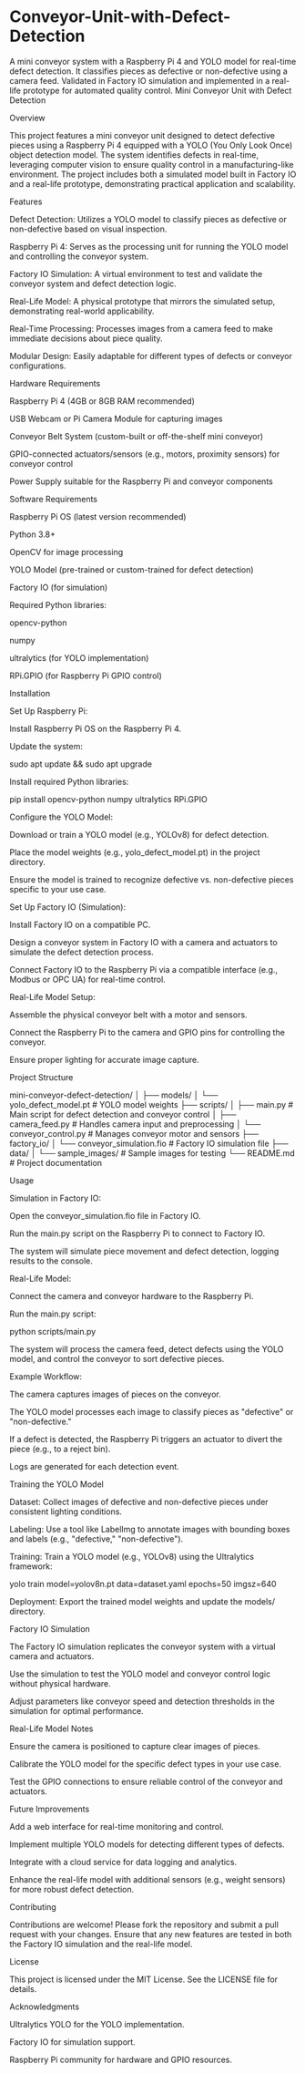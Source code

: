 # Conveyor-Unit-with-Defect-Detection
A mini conveyor system with a Raspberry Pi 4 and YOLO model for real-time defect detection. It classifies pieces as defective or non-defective using a camera feed. Validated in Factory IO simulation and implemented in a real-life prototype for automated quality control.
Mini Conveyor Unit with Defect Detection

Overview

This project features a mini conveyor unit designed to detect defective pieces using a Raspberry Pi 4 equipped with a YOLO (You Only Look Once) object detection model. The system identifies defects in real-time, leveraging computer vision to ensure quality control in a manufacturing-like environment. The project includes both a simulated model built in Factory IO and a real-life prototype, demonstrating practical application and scalability.

Features





Defect Detection: Utilizes a YOLO model to classify pieces as defective or non-defective based on visual inspection.



Raspberry Pi 4: Serves as the processing unit for running the YOLO model and controlling the conveyor system.



Factory IO Simulation: A virtual environment to test and validate the conveyor system and defect detection logic.



Real-Life Model: A physical prototype that mirrors the simulated setup, demonstrating real-world applicability.



Real-Time Processing: Processes images from a camera feed to make immediate decisions about piece quality.



Modular Design: Easily adaptable for different types of defects or conveyor configurations.

Hardware Requirements





Raspberry Pi 4 (4GB or 8GB RAM recommended)



USB Webcam or Pi Camera Module for capturing images



Conveyor Belt System (custom-built or off-the-shelf mini conveyor)



GPIO-connected actuators/sensors (e.g., motors, proximity sensors) for conveyor control



Power Supply suitable for the Raspberry Pi and conveyor components

Software Requirements





Raspberry Pi OS (latest version recommended)



Python 3.8+



OpenCV for image processing



YOLO Model (pre-trained or custom-trained for defect detection)



Factory IO (for simulation)



Required Python libraries:





opencv-python



numpy



ultralytics (for YOLO implementation)



RPi.GPIO (for Raspberry Pi GPIO control)

Installation





Set Up Raspberry Pi:





Install Raspberry Pi OS on the Raspberry Pi 4.



Update the system:

sudo apt update && sudo apt upgrade



Install required Python libraries:

pip install opencv-python numpy ultralytics RPi.GPIO



Configure the YOLO Model:





Download or train a YOLO model (e.g., YOLOv8) for defect detection.



Place the model weights (e.g., yolo_defect_model.pt) in the project directory.



Ensure the model is trained to recognize defective vs. non-defective pieces specific to your use case.



Set Up Factory IO (Simulation):





Install Factory IO on a compatible PC.



Design a conveyor system in Factory IO with a camera and actuators to simulate the defect detection process.



Connect Factory IO to the Raspberry Pi via a compatible interface (e.g., Modbus or OPC UA) for real-time control.



Real-Life Model Setup:





Assemble the physical conveyor belt with a motor and sensors.



Connect the Raspberry Pi to the camera and GPIO pins for controlling the conveyor.



Ensure proper lighting for accurate image capture.

Project Structure

mini-conveyor-defect-detection/
│
├── models/
│   └── yolo_defect_model.pt    # YOLO model weights
├── scripts/
│   ├── main.py                 # Main script for defect detection and conveyor control
│   ├── camera_feed.py          # Handles camera input and preprocessing
│   └── conveyor_control.py     # Manages conveyor motor and sensors
├── factory_io/
│   └── conveyor_simulation.fio # Factory IO simulation file
├── data/
│   └── sample_images/          # Sample images for testing
└── README.md                   # Project documentation

Usage





Simulation in Factory IO:





Open the conveyor_simulation.fio file in Factory IO.



Run the main.py script on the Raspberry Pi to connect to Factory IO.



The system will simulate piece movement and defect detection, logging results to the console.



Real-Life Model:





Connect the camera and conveyor hardware to the Raspberry Pi.



Run the main.py script:

python scripts/main.py



The system will process the camera feed, detect defects using the YOLO model, and control the conveyor to sort defective pieces.



Example Workflow:





The camera captures images of pieces on the conveyor.



The YOLO model processes each image to classify pieces as "defective" or "non-defective."



If a defect is detected, the Raspberry Pi triggers an actuator to divert the piece (e.g., to a reject bin).



Logs are generated for each detection event.

Training the YOLO Model





Dataset: Collect images of defective and non-defective pieces under consistent lighting conditions.



Labeling: Use a tool like LabelImg to annotate images with bounding boxes and labels (e.g., "defective," "non-defective").



Training: Train a YOLO model (e.g., YOLOv8) using the Ultralytics framework:

yolo train model=yolov8n.pt data=dataset.yaml epochs=50 imgsz=640



Deployment: Export the trained model weights and update the models/ directory.

Factory IO Simulation





The Factory IO simulation replicates the conveyor system with a virtual camera and actuators.



Use the simulation to test the YOLO model and conveyor control logic without physical hardware.



Adjust parameters like conveyor speed and detection thresholds in the simulation for optimal performance.

Real-Life Model Notes





Ensure the camera is positioned to capture clear images of pieces.



Calibrate the YOLO model for the specific defect types in your use case.



Test the GPIO connections to ensure reliable control of the conveyor and actuators.

Future Improvements





Add a web interface for real-time monitoring and control.



Implement multiple YOLO models for detecting different types of defects.



Integrate with a cloud service for data logging and analytics.



Enhance the real-life model with additional sensors (e.g., weight sensors) for more robust defect detection.

Contributing

Contributions are welcome! Please fork the repository and submit a pull request with your changes. Ensure that any new features are tested in both the Factory IO simulation and the real-life model.

License

This project is licensed under the MIT License. See the LICENSE file for details.

Acknowledgments





Ultralytics YOLO for the YOLO implementation.



Factory IO for simulation support.



Raspberry Pi community for hardware and GPIO resources.

